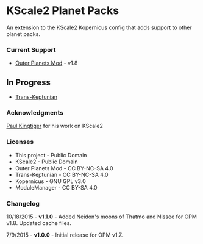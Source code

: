 # KScale2 Planet Packs
An extension to the KScale2 Kopernicus config that adds support to other planet packs.

### Current Support
* [Outer Planets Mod](http://forum.kerbalspaceprogram.com/threads/104280) - v1.8

## In Progress
* [Trans-Keptunian](http://forum.kerbalspaceprogram.com/threads/109125)

### Acknowledgments
[Paul Kingtiger](http://www.kingtiger.co.uk/kingtiger/wordpress/2015/06/24/kscale2-a-lightweight-mod-for-ksp/) for his work on KScale2

### Licenses
* This project - Public Domain
* KScale2 - Public Domain
* Outer Planets Mod - CC BY-NC-SA 4.0
* Trans-Keptunian - CC BY-NC-SA 4.0
* Kopernicus - GNU GPL v3.0
* ModuleManager - CC BY-SA 4.0

### Changelog
10/18/2015 - **v1.1.0** - Added Neidon's moons of Thatmo and Nissee for OPM v1.8. Updated cache files.

7/9/2015 - **v1.0.0** - Initial release for OPM v1.7.
